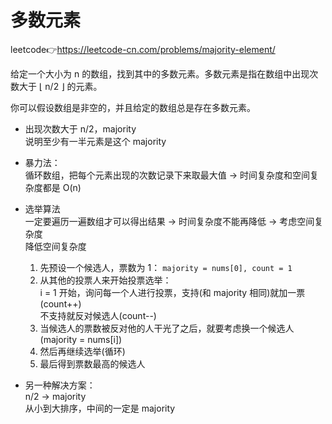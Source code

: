 # 多数元素  
leetcode👉https://leetcode-cn.com/problems/majority-element/  

给定一个大小为 n 的数组，找到其中的多数元素。多数元素是指在数组中出现次数大于 ⌊ n/2 ⌋ 的元素。  

你可以假设数组是非空的，并且给定的数组总是存在多数元素。  

- 出现次数大于 n/2，majority  
  说明至少有一半元素是这个 majority  

- 暴力法：  
  循环数组，把每个元素出现的次数记录下来取最大值 -> 时间复杂度和空间复杂度都是 O(n)

- 选举算法  
  一定要遍历一遍数组才可以得出结果 -> 时间复杂度不能再降低 -> 考虑空间复杂度  
  降低空间复杂度  
  1. 先预设一个候选人，票数为 1： `majority = nums[0], count = 1`  
  2. 从其他的投票人来开始投票选举：  
     i = 1 开始，询问每一个人进行投票，支持(和 majority 相同)就加一票(count++)  
     不支持就反对候选人(count--)  
  3. 当候选人的票数被反对他的人干光了之后，就要考虑换一个候选人(majority = nums[i])  
  4. 然后再继续选举(循环)  
  5. 最后得到票数最高的候选人  

- 另一种解决方案：  
  n/2 -> majority  
  从小到大排序，中间的一定是 majority  